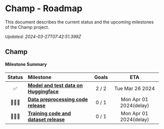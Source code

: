 # Champ - Roadmap

This document describes the current status and the upcoming milestones of the Champ project.

_Updated: 2024-03-27T07:42:51.399Z_

## Champ

#### Milestone Summary

| Status | Milestone                                                                                  | Goals |       ETA       |
| :----: | :----------------------------------------------------------------------------------------- | :---: | :-------------: |
|   ✅   | **[Model and test data on Huggingface](https://huggingface.co/fudan-generative-ai/champ)** | 2 / 2 | Tue Mar 26 2024 |
|   🚀🚀🚀   | **[Data preprocessing code release]()**                                                    | 0 / 1 | Mon Apr 01 2024(delay) |
|   🚀🚀🚀  | **[Training code and dataset release]()**                                                  | 0 / 1 | Mon Apr 01 2024(delay) |
